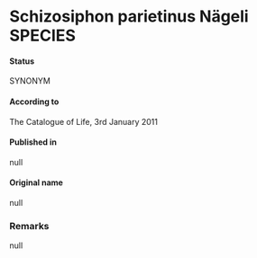 Schizosiphon parietinus Nägeli SPECIES
=======

#### Status
SYNONYM

#### According to
The Catalogue of Life, 3rd January 2011

#### Published in
null

#### Original name
null

### Remarks
null
